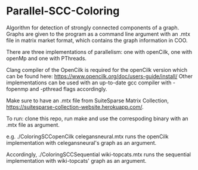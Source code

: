 # Parallel-SCC-Coloring

Algorithm for detection of strongly connected components of a graph.
Graphs are given to the program as a command line argument with an .mtx file in matrix market format, which contains the graph information in COO.

There are three implementations of parallelism: one with openCilk, one with openMp and one with PThreads.

Clang compiler of the OpenCilk is required for the openCilk version which can be found here: https://www.opencilk.org/doc/users-guide/install/
Other implementations can be used with an up-to-date gcc compiler with -fopenmp and -pthread flags accordingly.

Make sure to have an .mtx file from SuiteSparse Matrix Collection, https://suitesparse-collection-website.herokuapp.com/.

To run: clone this repo, run make and use the correspoding binary with an .mtx file as argument.

e.g. ./ColoringSCCopenCilk celegansneural.mtx
      runs the openCilk implementation with celegansneural's graph as an argument.

Accordingly,
     ./ColoringSCCSequential wiki-topcats.mtx
     runs the sequential implementation with wiki-topcats' graph as an argument.
